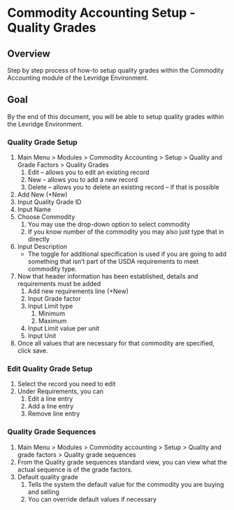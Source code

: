 ﻿# Commodity Accounting Setup - Quality Grades

## Overview
Step by step process of how-to setup quality grades within the Commodity Accounting module of the Levridge Environment. 

## Goal
By the end of this document, you will be able to setup quality grades within the Levridge Environment.

### Quality Grade Setup

1.	Main Menu > Modules > Commodity Accounting > Setup > Quality and Grade Factors > Quality Grades
    1. Edit – allows you to edit an existing record
    2. New – allows you to add a new record
    3. Delete – allows you to delete an existing record – if that is possible
2.	Add New (+New)
3.	Input Quality Grade ID
4.	Input Name
5.	Choose Commodity
    1. You may use the drop-down option to select commodity
    2. If you know number of the commodity you may also just type that in directly
6.	Input Description 
    - The toggle for additional specification is used if you are going to add something that isn’t part of the USDA requirements to meet commodity type.
7.	Now that header information has been established, details and requirements must be added
    1. Add new requirements line (+New)
    2. Input Grade factor 
    3. Input Limit type
        1. Minimum
        2. Maximum 
    4. Input Limit value per unit
    5. Input Unit
8.	Once all values that are necessary for that commodity are specified, click save. 

### Edit Quality Grade Setup

1.	Select the record you need to edit
2.	Under Requirements, you can
    1. Edit a line entry
    2. Add a line entry
    3. Remove line entry 

### Quality Grade Sequences

1.	Main Menu > Modules > Commodity accounting > Setup > Quality and grade factors > Quality grade sequences
2.	From the Quality grade sequences standard view, you can view what the actual sequence is of the grade factors. 
3.	Default quality grade
    1. Tells the system the default value for the commodity you are buying and selling
    2. You can override default values if necessary 










